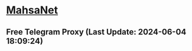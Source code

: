
# [MahsaNet](https://t.me/mahsa_net)
## Free Telegram Proxy (Last Update: 2024-06-04 18:09:24)

    